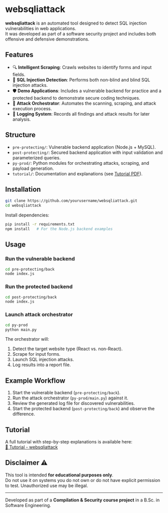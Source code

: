 # websqliattack

**websqliattack** is an automated tool designed to detect SQL injection vulnerabilities in web applications.  
It was developed as part of a software security project and includes both offensive and defensive demonstrations.

## Features

- 🔍 **Intelligent Scraping**: Crawls websites to identify forms and input fields.  
- 💉 **SQL Injection Detection**: Performs both non-blind and blind SQL injection attacks.  
- 🛡️ **Demo Applications**: Includes a vulnerable backend for practice and a protected backend to demonstrate secure coding techniques.  
- 🎯 **Attack Orchestrator**: Automates the scanning, scraping, and attack execution process.  
- 📜 **Logging System**: Records all findings and attack results for later analysis.  

## Structure

- `pre-protecting/`: Vulnerable backend application (Node.js + MySQL).  
- `post-protecting/`: Secured backend application with input validation and parameterized queries.  
- `py-prod/`: Python modules for orchestrating attacks, scraping, and payload generation.  
- `tutorial/`: Documentation and explanations (see [Tutorial PDF](./Tutorial-%20websqliattack.pdf)).  

## Installation

```bash
git clone https://github.com/yourusername/websqliattack.git
cd websqliattack
```

Install dependencies:

```bash
pip install -r requirements.txt
npm install   # For the Node.js backend examples
```

## Usage

### Run the vulnerable backend

```bash
cd pre-protecting/back
node index.js
```

### Run the protected backend

```bash
cd post-protecting/back
node index.js
```

### Launch attack orchestrator

```bash
cd py-prod
python main.py
```

The orchestrator will:
1. Detect the target website type (React vs. non-React).  
2. Scrape for input forms.  
3. Launch SQL injection attacks.  
4. Log results into a report file.  

## Example Workflow

1. Start the vulnerable backend (`pre-protecting/back`).  
2. Run the attack orchestrator (`py-prod/main.py`) against it.  
3. Review the generated log file for discovered vulnerabilities.  
4. Start the protected backend (`post-protecting/back`) and observe the difference.  

## Tutorial

A full tutorial with step-by-step explanations is available here:  
[📘 Tutorial - websqliattack](./Tutorial-%20websqliattack.pdf)

## Disclaimer ⚠️

This tool is intended **for educational purposes only**.  
Do not use it on systems you do not own or do not have explicit permission to test. Unauthorized use may be illegal.  

---

Developed as part of a **Compilation & Security course project** in a B.Sc. in Software Engineering.
